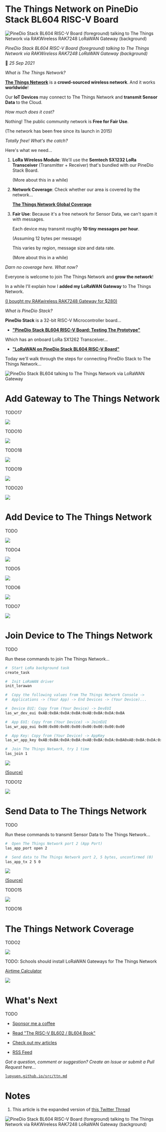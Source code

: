 # The Things Network on PineDio Stack BL604 RISC-V Board

![PineDio Stack BL604 RISC-V Board (foreground) talking to The Things Network via RAKWireless RAK7248 LoRaWAN Gateway (background)](https://lupyuen.github.io/images/ttn-title.jpg)

_PineDio Stack BL604 RISC-V Board (foreground) talking to The Things Network via RAKWireless RAK7248 LoRaWAN Gateway (background)_

📝 _25 Sep 2021_

_What is The Things Network?_

[__The Things Network__](https://www.thethingsnetwork.org/) is a __crowd-sourced wireless network__. And it works __worldwide__!

Our __IoT Devices__ may connect to The Things Network and __transmit Sensor Data__ to the Cloud.

_How much does it cost?_

Nothing! The public community network is __Free for Fair Use__.

(The network has been free since its launch in 2015)

_Totally free! What's the catch?_

Here's what we need...

1.  __LoRa Wireless Module__: We'll use the __Semtech SX1232 LoRa Transceiver__ (Transmitter + Receiver) that's bundled with our PineDio Stack Board.

    (More about this in a while)

1.  __Network Coverage__: Check whether our area is covered by the network...

    [__The Things Network Global Coverage__](https://www.thethingsnetwork.org/map)

1.  __Fair Use__: Because it's a free network for Sensor Data, we can't spam it with messages.

    Each device may transmit roughly __10 tiny messages per hour__.
    
    (Assuming 12 bytes per message)

    This varies by region, message size and data rate.
    
    (More about this in a while)

_Darn no coverage here. What now?_

Everyone is welcome to join The Things Network and __grow the network__!

In a while I'll explain how I __added my LoRaWAN Gateway__ to The Things Network.

[(I bought my RAKwireless RAK7248 Gateway for $280)](https://docs.rakwireless.com/Product-Categories/WisGate/RAK7248/Overview/)

_What is PineDio Stack?_

__PineDio Stack__ is a 32-bit RISC-V Microcontroller board...

-   [__"PineDio Stack BL604 RISC-V Board: Testing The Prototype"__](https://lupyuen.github.io/articles/pinedio)

Which has an onboard LoRa SX1262 Transceiver...

-   [__"LoRaWAN on PineDio Stack BL604 RISC-V Board"__](https://lupyuen.github.io/articles/lorawan2)

Today we'll walk through the steps for connecting PineDio Stack to The Things Network...

![PineDio Stack BL604 talking to The Things Network via LoRaWAN Gateway](https://lupyuen.github.io/images/ttn-flow.jpg)

# Add Gateway to The Things Network

TODO17

![](https://lupyuen.github.io/images/ttn-wisgate.png)

TODO10

![](https://lupyuen.github.io/images/ttn-gateway.jpg)

TODO18

![](https://lupyuen.github.io/images/ttn-wisgate2.png)

TODO19

![](https://lupyuen.github.io/images/ttn-wisgate3.png)

TODO20

![](https://lupyuen.github.io/images/ttn-wisgate4.png)

# Add Device to The Things Network

TODO

![](https://lupyuen.github.io/images/ttn-app.png)

TODO4

![](https://lupyuen.github.io/images/ttn-device.png)

TODO5

![](https://lupyuen.github.io/images/ttn-device2.png)

TODO6

![](https://lupyuen.github.io/images/ttn-device3.png)

TODO7

![](https://lupyuen.github.io/images/ttn-device4.png)

# Join Device to The Things Network

TODO

Run these commands to join The Things Network...

```bash
#  Start LoRa background task
create_task

#  Init LoRaWAN driver
init_lorawan

#  Copy the following values from The Things Network Console -> 
#  Applications -> (Your App) -> End Devices -> (Your Device)...

#  Device EUI: Copy from (Your Device) -> DevEUI
las_wr_dev_eui 0xAB:0xBA:0xDA:0xBA:0xAB:0xBA:0xDA:0xBA

#  App EUI: Copy from (Your Device) -> JoinEUI
las_wr_app_eui 0x00:0x00:0x00:0x00:0x00:0x00:0x00:0x00

#  App Key: Copy from (Your Device) -> AppKey
las_wr_app_key 0xAB:0xBA:0xDA:0xBA:0xAB:0xBA:0xDA:0xBA0xAB:0xBA:0xDA:0xBA:0xAB:0xBA:0xDA:0xBA

#  Join The Things Network, try 1 time
las_join 1
```

![](https://lupyuen.github.io/images/ttn-join.png)

[(Source)](https://github.com/lupyuen/bl_iot_sdk/tree/pinedio/customer_app/pinedio_lorawan#lorawan-commands-for-the-things-network)

TODO12

![](https://lupyuen.github.io/images/ttn-join2.png)

# Send Data to The Things Network

TODO

Run these commands to transmit Sensor Data to The Things Network...

```bash
#  Open The Things Network port 2 (App Port)
las_app_port open 2

#  Send data to The Things Network port 2, 5 bytes, unconfirmed (0)
las_app_tx 2 5 0
```

![](https://lupyuen.github.io/images/ttn-send.png)

[(Source)](https://github.com/lupyuen/bl_iot_sdk/tree/pinedio/customer_app/pinedio_lorawan#lorawan-commands-for-the-things-network)

TODO15

![](https://lupyuen.github.io/images/ttn-send2.png)

TODO16

# The Things Network Coverage

TODO2

![](https://lupyuen.github.io/images/ttn-flow2.jpg)

TODO: Schools should install LoRaWAN Gateways for The Things Network

[Airtime Calculator](https://avbentem.github.io/airtime-calculator/ttn/us915)

![](https://lupyuen.github.io/images/ttn-coverage.jpg)

# What's Next

TODO

-   [Sponsor me a coffee](https://github.com/sponsors/lupyuen)

-   [Read "The RISC-V BL602 / BL604 Book"](https://lupyuen.github.io/articles/book)

-   [Check out my articles](https://lupyuen.github.io)

-   [RSS Feed](https://lupyuen.github.io/rss.xml)

_Got a question, comment or suggestion? Create an Issue or submit a Pull Request here..._

[`lupyuen.github.io/src/ttn.md`](https://github.com/lupyuen/lupyuen.github.io/blob/master/src/ttn.md)

# Notes

1.  This article is the expanded version of [this Twitter Thread](https://twitter.com/MisterTechBlog/status/1438673926721134596)

![PineDio Stack BL604 RISC-V Board (foreground) talking to The Things Network via RAKWireless RAK7248 LoRaWAN Gateway (background)](https://lupyuen.github.io/images/ttn-pinedio.jpg)
